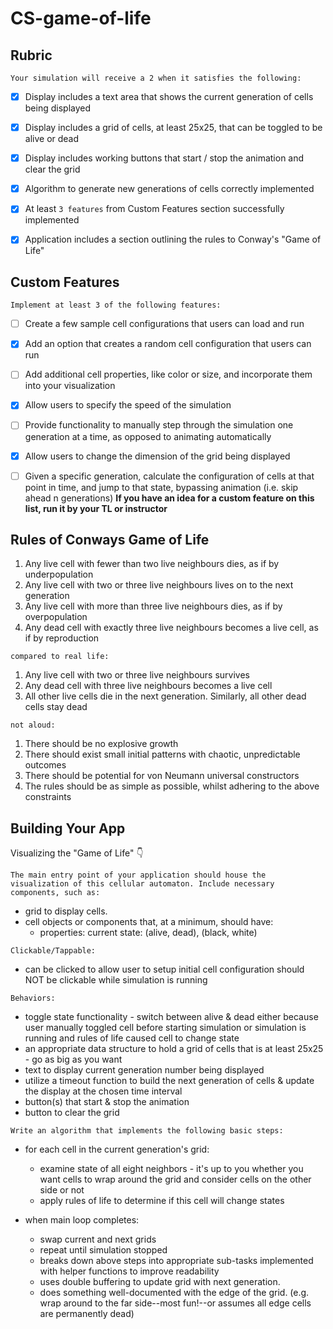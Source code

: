 # CS-game-of-life

## Rubric
`Your simulation will receive a 2 when it satisfies the following:`
- [X] Display includes a text area that shows the current generation of cells being displayed
- [X] Display includes a grid of cells, at least 25x25, that can be toggled to be alive or dead
- [X] Display includes working buttons that start / stop the animation and clear the grid
- [X] Algorithm to generate new generations of cells correctly implemented
- [X] At least `3 features` from Custom Features section successfully implemented
- [X] Application includes a section outlining the rules to Conway's "Game of Life"


## Custom Features
`Implement at least 3 of the following features:`
- [ ] Create a few sample cell configurations that users can load and run
- [X] Add an option that creates a random cell configuration that users can run
- [ ] Add additional cell properties, like color or size, and incorporate them into your visualization
- [X] Allow users to specify the speed of the simulation
- [ ] Provide functionality to manually step through the simulation one generation at a time, as opposed to animating automatically
- [X] Allow users to change the dimension of the grid being displayed
- [ ] Given a specific generation, calculate the configuration of cells at that point in time, and jump to that state, bypassing animation (i.e. skip ahead n generations)
**If you have an idea for a custom feature on this list, run it by your TL or instructor**


## Rules of Conways Game of Life
1. Any live cell with fewer than two live neighbours dies, as if by underpopulation
2. Any live cell with two or three live neighbours lives on to the next generation
3. Any live cell with more than three live neighbours dies, as if by overpopulation
4. Any dead cell with exactly three live neighbours becomes a live cell, as if by reproduction

`compared to real life:`
1. Any live cell with two or three live neighbours survives
2. Any dead cell with three live neighbours becomes a live cell
3. All other live cells die in the next generation. Similarly, all other dead cells stay dead

`not aloud:`
1. There should be no explosive growth
2. There should exist small initial patterns with chaotic, unpredictable outcomes
3. There should be potential for von Neumann universal constructors
4. The rules should be as simple as possible, whilst adhering to the above constraints


## Building Your App
Visualizing the "Game of Life" 👇

`The main entry point of your application should house the visualization of this cellular automaton. Include necessary components, such as:`
* grid to display cells.
* cell objects or components that, at a minimum, should have:
    * properties: current state: (alive, dead), (black, white)

`Clickable/Tappable:`
* can be clicked to allow user to setup initial cell configuration should NOT be clickable while simulation is running

`Behaviors:`
* toggle state functionality - switch between alive & dead either because user manually toggled cell before starting simulation or simulation is running and rules of life caused cell to change state
* an appropriate data structure to hold a grid of cells that is at least 25x25 - go as big as you want
* text to display current generation number being displayed
* utilize a timeout function to build the next generation of cells & update the display at the chosen time interval
* button(s) that start & stop the animation
* button to clear the grid

`Write an algorithm that implements the following basic steps:`
* for each cell in the current generation's grid:
    * examine state of all eight neighbors - it's up to you whether you want cells to wrap around the grid and consider cells on the other side or not
    * apply rules of life to determine if this cell will change states

* when main loop completes:
    * swap current and next grids
    * repeat until simulation stopped
    * breaks down above steps into appropriate sub-tasks implemented with helper functions to improve readability
    * uses double buffering to update grid with next generation.
    * does something well-documented with the edge of the grid. (e.g. wrap around to the far side--most fun!--or assumes all edge cells are permanently dead)

